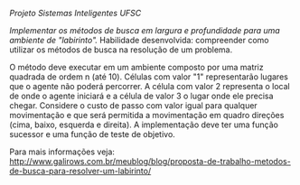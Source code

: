 *Projeto Sistemas Inteligentes UFSC*

*Implementar os métodos de busca em largura e profundidade para uma ambiente de "labirinto".*
Habilidade desenvolvida: compreender como utilizar os métodos de busca na resolução de um problema.

O método deve executar em um ambiente composto por uma matriz quadrada de ordem n (até 10). Células com valor "1" representarão lugares que o agente não poderá percorrer. A célula com valor 2 representa o local de onde o agente iniciará e a célula de valor 3 o lugar onde ele precisa chegar.
Considere o custo de passo com valor igual para qualquer movimentação e que será permitida a movimentação em quadro direções (cima, baixo, esquerda e direita). A implementação deve ter uma função sucessor e uma função de teste de objetivo.

Para mais informações veja: http://www.galirows.com.br/meublog/blog/proposta-de-trabalho-metodos-de-busca-para-resolver-um-labirinto/
